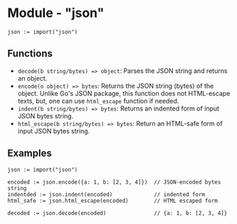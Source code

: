 # Module - "json"

```golang
json := import("json")
```

## Functions

- `decode(b string/bytes) => object`: Parses the JSON string and returns an object.
- `encode(o object) => bytes`: Returns the JSON string (bytes) of the object. Unlike Go's JSON package, this function does not HTML-escape texts, but, one can use `html_escape` function if needed.
- `indent(b string/bytes) => bytes`: Returns an indented form of input JSON bytes string.
- `html_escape(b string/bytes) => bytes`: Return an HTML-safe form of input JSON bytes string.


## Examples

```golang
json := import("json")

encoded := json.encode({a: 1, b: [2, 3, 4]})  // JSON-encoded bytes string
indentded := json.indent(encoded)             // indented form
html_safe := json.html_escape(encoded)        // HTML escaped form

decoded := json.decode(encoded)               // {a: 1, b: [2, 3, 4]} 
``` 
